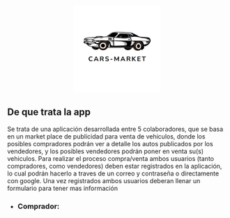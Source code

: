 <p align="center">
  <img height="200" src="https://github.com/fernando8alvarez/Cars-Market/blob/main/img/Vintage%20Car%20Logo.png" />
</p>

## De que trata la app
Se trata de una aplicación desarrollada entre 5 colaboradores, que se basa en un market place de publicidad para venta de vehiculos, donde los posibles compradores podrán ver a detalle los autos publicados por los vendedores, y los posibles vendedores podrán poner en venta su(s) vehiculos. Para realizar el proceso compra/venta ambos usuarios (tanto compradores, como vendedores) deben estar registrados en la aplicación, lo cual podrán hacerlo a traves de un correo y contraseña o directamente con google. Una vez registrados ambos usuarios deberan llenar un formulario para tener mas información 

- ### Comprador:
